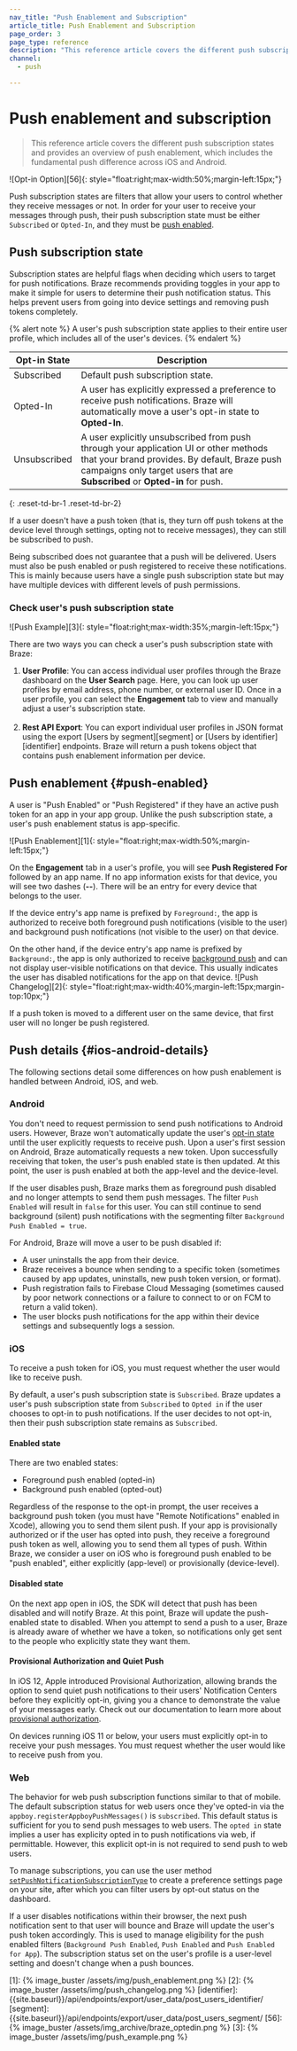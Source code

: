 ```yaml
---
nav_title: "Push Enablement and Subscription"
article_title: Push Enablement and Subscription
page_order: 3
page_type: reference
description: "This reference article covers the different push subscription states and provides an overview of push enablement, which includes the fundamental push difference across iOS and Android."
channel:
  - push

---
```


# Push enablement and subscription

> This reference article covers the different push subscription states and provides an overview of push enablement, which includes the fundamental push difference across iOS and Android.

![Opt-in Option][56]{: style="float:right;max-width:50%;margin-left:15px;"}

Push subscription states are filters that allow your users to control whether they receive messages or not. In order for your user to receive your messages through push, their push subscription state must be either `Subscribed` or `Opted-In`, and they must be [push enabled](#push-enabled). 

## Push subscription state

Subscription states are helpful flags when deciding which users to target for push notifications. Braze recommends providing toggles in your app to make it simple for users to determine their push notification status. This helps prevent users from going into device settings and removing push tokens completely.

{% alert note %}
A user's push subscription state applies to their entire user profile, which includes all of the user's devices. 
{% endalert %}

|Opt-in State|Description|
|---|---|
|Subscribed| Default push subscription state. |
|Opted-In| A user has explicitly expressed a preference to receive push notifications. Braze will automatically move a user's opt-in state to **Opted-In**. |
|Unsubscribed| A user explicitly unsubscribed from push through your application UI or other methods that your brand provides. By default, Braze push campaigns only target users that are **Subscribed** or **Opted-in** for push.|
{: .reset-td-br-1 .reset-td-br-2}

If a user doesn't have a push token (that is, they turn off push tokens at the device level through settings, opting not to receive messages), they can still be subscribed to push. 

Being subscribed does not guarantee that a push will be delivered. Users must also be push enabled or push registered to receive these notifications. This is mainly because users have a single push subscription state but may have multiple devices with different levels of push permissions.

### Check user's push subscription state

![Push Example][3]{: style="float:right;max-width:35%;margin-left:15px;"}

There are two ways you can check a user's push subscription state with Braze:

1. **User Profile**: You can access individual user profiles through the Braze dashboard on the **User Search** page. Here, you can look up user profiles by email address, phone number, or external user ID. Once in a user profile, you can select the **Engagement** tab to view and manually adjust a user's subscription state. <br><br>
2. **Rest API Export**: You can export individual user profiles in JSON format using the export [Users by segment][segment] or [Users by identifier][identifier] endpoints. Braze will return a push tokens object that contains push enablement information per device.

## Push enablement {#push-enabled}

A user is "Push Enabled" or "Push Registered" if they have an active push token for an app in your app group. Unlike the push subscription state, a user's push enablement status is app-specific. 

![Push Enablement][1]{: style="float:right;max-width:50%;margin-left:15px;"}

On the **Engagement** tab in a user's profile, you will see **Push Registered For** followed by an app name. If no app information exists for that device, you will see  two dashes (**&#45;&#45;**). There will be an entry for every device that belongs to the user.

If the device entry's app name is prefixed by `Foreground:`, the app is authorized to receive both foreground push notifications (visible to the user) and background push notifications (not visible to the user) on that device.

On the other hand, if the device entry's app name is prefixed by `Background:`, the app is only authorized to receive [background push]({{site.baseurl}}/user_guide/message_building_by_channel/push/types/#background-push-notifications) and can not display user-visible notifications on that device. This usually indicates the user has disabled notifications for the app on that device.
![Push Changelog][2]{: style="float:right;max-width:40%;margin-left:15px;margin-top:10px;"}

If a push token is moved to a different user on the same device, that first user will no longer be push registered.

## Push details {#ios-android-details}

The following sections detail some differences on how push enablement is handled between Android, iOS, and web. 

### Android

You don't need to request permission to send push notifications to Android users. However, Braze won't automatically update the user's [opt-in state]({{site.baseurl}}/api/objects_filters/user_attributes_object/#braze-user-profile-fields) until the user explicitly requests to receive push. Upon a user's first session on Android, Braze automatically requests a new token. Upon successfully receiving that token, the user's push enabled state is then updated. At this point, the user is push enabled at both the app-level and the device-level.

If the user disables push, Braze marks them as foreground push disabled and no longer attempts to send them push messages. The filter `Push Enabled` will result in `false` for this user. You can still continue to send background (silent) push notifications with the segmenting filter `Background Push Enabled = true`.

For Android, Braze will move a user to be push disabled if:

- A user uninstalls the app from their device.
- Braze receives a bounce when sending to a specific token (sometimes caused by app updates, uninstalls, new push token version, or format).
- Push registration fails to Firebase Cloud Messaging (sometimes caused by poor network connections or a failure to connect to or on FCM to return a valid token).
- The user blocks push notifications for the app within their device settings and subsequently logs a session.

### iOS

To receive a push token for iOS, you must request whether the user would like to receive push. 

By default, a user's push subscription state is `Subscribed`. Braze updates a user's push subscription state from `Subscribed` to `Opted in` if the user chooses to opt-in to push notifications. If the user decides to not opt-in, then their push subscription state remains as `Subscribed`. 

#### Enabled state

There are two enabled states:

- Foreground push enabled (opted-in)
- Background push enabled (opted-out)

Regardless of the response to the opt-in prompt, the user receives a background push token (you must have "Remote Notifications" enabled in Xcode), allowing you to send them silent push. If your app is provisionally authorized or if the user has opted into push, they receive a foreground push token as well, allowing you to send them all types of push. Within Braze, we consider a user on iOS who is foreground push enabled to be "push enabled", either explicitly (app-level) or provisionally (device-level).

#### Disabled state

On the next app open in iOS, the SDK will detect that push has been disabled and will notify Braze. At this point, Braze will update the push-enabled state to disabled. When you attempt to send a push to a user, Braze is already aware of whether we have a token, so notifications only get sent to the people who explicitly state they want them.

#### Provisional Authorization and Quiet Push

In iOS 12, Apple introduced Provisional Authorization, allowing brands the option to send quiet push notifications to their users' Notification Centers before they explicitly opt-in, giving you a chance to demonstrate the value of your messages early. Check out our documentation to learn more about [provisional authorization]({{site.baseurl}}/user_guide/message_building_by_channel/push/ios/notification_options/#provisional-push-authentication--quiet-notifications).

On devices running iOS 11 or below, your users must explicitly opt-in to receive your push messages. You must request whether the user would like to receive push from you.

### Web

The behavior for web push subscription functions similar to that of mobile. The default subscription status for web users once they've opted-in via the `appboy.registerAppboyPushMessages()` is `subscribed`. This default status is sufficient for you to send push messages to web users. The `opted in` state implies a user has explicity opted in to push notifications via web, if permittable. However, this explicit opt-in is not required to send push to web users.

To manage subscriptions, you can use the user method [`setPushNotificationSubscriptionType`](https://js.appboycdn.com/web-sdk/latest/doc/classes/appboy.user.html#setpushnotificationsubscriptiontype) to create a preference settings page on your site, after which you can filter users by opt-out status on the dashboard.

If a user disables notifications within their browser, the next push notification sent to that user will bounce and Braze will update the user's push token accordingly. This is used to manage eligibility for the push enabled filters (`Background Push Enabled`, `Push Enabled` and `Push Enabled for App`). The subscription status set on the user's profile is a user-level setting and doesn't change when a push bounces.

[1]: {% image_buster /assets/img/push_enablement.png %}
[2]: {% image_buster /assets/img/push_changelog.png %}
[identifier]: {{site.baseurl}}/api/endpoints/export/user_data/post_users_identifier/
[segment]: {{site.baseurl}}/api/endpoints/export/user_data/post_users_segment/
[56]: {% image_buster /assets/img_archive/braze_optedin.png %}
[3]: {% image_buster /assets/img/push_example.png %}
